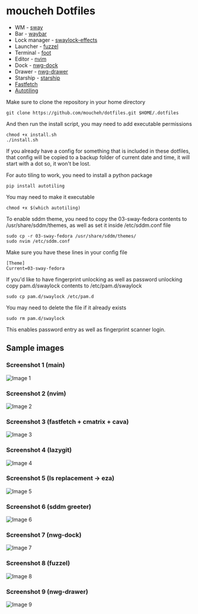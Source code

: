# moucheh Dotfiles

- WM - [sway](https://github.com/moucheh/dotfiles/blob/master/sway/config)
- Bar - [waybar](https://github.com/moucheh/dotfiles/tree/master/waybar)
- Lock manager - [swaylock-effects](https://github.com/jirutka/swaylock-effects)
- Launcher - [fuzzel](https://github.com/moucheh/dotfiles/blob/master/fuzzel/fuzzel.ini)
- Terminal - [foot](https://github.com/moucheh/dotfiles/blob/master/foot/foot.ini)
- Editor - [nvim](https://github.com/moucheh/dotfiles/tree/master/nvim)
- Dock - [nwg-dock](https://github.com/moucheh/dotfiles/blob/master/nwg-dock/style.css)
- Drawer - [nwg-drawer](https://github.com/moucheh/dotfiles/blob/master/nwg-drawer/drawer.css)
- Starship - [starship](https://github.com/moucheh/dotfiles/blob/master/starship.toml)
- [Fastfetch](https://github.com/moucheh/dotfiles/blob/master/fastfetch/config.jsonc)
- [Autotiling](https://pypi.org/project/autotiling/)

Make sure to clone the repository in your home directory
    
    git clone https://github.com/moucheh/dotfiles.git $HOME/.dotfiles
    
And then run the install script, you may need to add executable permissions

    chmod +x install.sh
    ./install.sh

If you already have a config for something that is included in these dotfiles, that config will be copied to a backup folder of current date and time, it will start with a dot so, it won't be lost.

For auto tiling to work, you need to install a python package

    pip install autotiling

You may need to make it executable

    chmod +x $(which autotiling)

To enable sddm theme, you need to copy the 03-sway-fedora contents to /usr/share/sddm/themes,
as well as set it inside /etc/sddm.conf file

    sudo cp -r 03-sway-fedora /usr/share/sddm/themes/
    sudo nvim /etc/sddm.conf

Make sure you have these lines in your config file

```
[Theme]
Current=03-sway-fedora
```

If you'd like to have fingerprint unlocking as well as password unlocking
copy pam.d/swaylock contents to /etc/pam.d/swaylock

    sudo cp pam.d/swaylock /etc/pam.d

You may need to delete the file if it already exists

    sudo rm pam.d/swaylock

This enables password entry as well as fingerprint scanner login.

## Sample images

### Screenshot 1 (main)
![Image 1](images/pic1.png)

### Screenshot 2 (nvim)
![Image 2](images/pic2.png)

### Screenshot 3 (fastfetch + cmatrix + cava)
![Image 3](images/pic3.png)

### Screenshot 4 (lazygit)
![Image 4](images/pic4.png)

### Screenshot 5 (ls replacement -> eza)
![Image 5](images/pic5.png)

### Screenshot 6 (sddm greeter)
![Image 6](images/pic6.png)

### Screenshot 7 (nwg-dock)
![Image 7](images/pic7.png)

### Screenshot 8 (fuzzel)
![Image 8](images/pic8.png)

### Screenshot 9 (nwg-drawer)
![Image 9](images/pic9.png)

